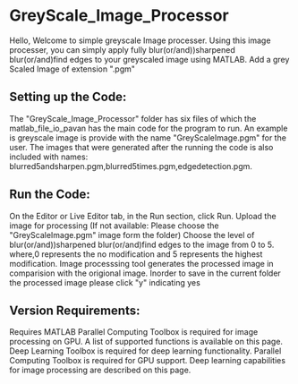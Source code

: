 # GreyScale_Image_Processor
Hello, Welcome to simple greyscale Image processer. Using this image processer, you can simply apply fully blur(or/and))sharpened blur(or/and)find edges to your greyscaled image using MATLAB. Add a grey Scaled Image of extension ".pgm"

## Setting up the Code:
The "GreyScale_Image_Processor" folder has six files of which
the matlab_file_io_pavan has the main code for the program to run.
An example is greyscale image is provide with the name "GreyScaleImage.pgm" for the user.
The images that were generated after the running the code is also included with names: blurred5andsharpen.pgm,blurred5times.pgm,edgedetection.pgm.

## Run the Code:
On the Editor or Live Editor tab, in the Run section, click  Run.
Upload the image for processing (If not available: Please choose the "GreyScaleImage.pgm" image form the folder)
Choose the level of blur(or/and))sharpened blur(or/and)find edges to the image from 0 to 5. where,0 represents the no modification and 5 represents the highest modification.
Image processsing tool generates the processed image in comparision with the origional image.
Inorder to save in the current folder the processed image please click "y" indicating yes

## Version Requirements:
Requires MATLAB
Parallel Computing Toolbox is required for image processing on GPU. A list of supported functions is available on this page.
Deep Learning Toolbox is required for deep learning functionality. Parallel Computing Toolbox is required for GPU support. Deep learning capabilities for image processing are described on this page.


